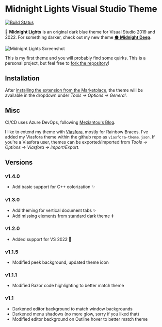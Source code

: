 # Midnight Lights Visual Studio Theme

[![Build Status](https://dev.azure.com/austinstanding/Midnight%20Lights/_apis/build/status/Midnight%20Lights?branchName=master)](https://dev.azure.com/austinstanding/Midnight%20Lights/_build/latest?definitionId=3&branchName=master)

🌌 **Midnight Lights** is an original dark blue theme for Visual Studio 2019 and 2022. For something darker, check out my new theme [⚫ **Midnight Deep**](https://marketplace.visualstudio.com/items?itemName=AustinStanding.vsthememidnightdeep).

![Midnight Lights Screenshot](https://github.com/austinstanding/midnight-lights-vstheme/raw/master/images/screenshot1.png)

This is my first theme and you will probably find some quirks. This is a personal project, but feel free to [fork the repository](https://github.com/austinstanding/midnight-lights-vstheme)!

## Installation

After [installing the extension from the Marketplace](https://marketplace.visualstudio.com/items?itemName=AustinStanding.vsthememidnightlights), the theme will be available in the dropdown under *Tools -> Options -> General*.

## Misc

CI/CD uses Azure DevOps, following [Meziantou's Blog](https://www.meziantou.net/ci-cd-pipeline-for-a-visual-studio-extension-vsix-using-azure-devops.htm).

I like to extend my theme with [Viasfora](https://marketplace.visualstudio.com/items?itemName=TomasRestrepo.Viasfora), mostly for Rainbow Braces. I've added my Viasfora theme within the github repo as `viasfora-theme.json`. If you're a Viasfora user, themes can be exported/imported from *Tools -> Options -> Viasfora -> Import/Export*.

## Versions

### v1.4.0

- Add basic support for C++ colorization ✨

### v1.3.0

- Add theming for vertical document tabs ✨
- Add missing elements from standard dark theme ➕

### v1.2.0

- Added support for VS 2022 🔧

### v1.1.5

- Modified peek background, updated theme icon

### v1.1.1

- Modified Razor code highlighting to better match theme

### v1.1

- Darkened editor background to match window backgrounds
- Darkened menu shadows (no more glow, sorry if you liked that)
- Modified editor background on Outline hover to better match theme
